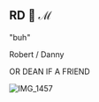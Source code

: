 ## RD 🖤 ℳ

"buh"

Robert / Danny

OR DEAN IF A FRIEND

![IMG_1457](https://github.com/user-attachments/assets/e01858a8-fcd4-4743-b08c-5d08b2133960)
